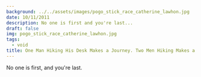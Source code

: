 ```yaml
---
background: ../../assets/images/pogo_stick_race_catherine_lawhon.jpg
date: 10/11/2011
description: No one is first and you're last...
draft: false
img: pogo_stick_race_catherine_lawhon.jpg
tags:
  - void
title: One Man Hiking His Desk Makes a Journey. Two Men Hiking Makes a Race.
---
```


No one is first, and you're last.
